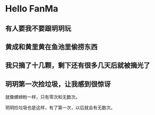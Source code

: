# Hello FanMa 

## 有人要我不要跟玥玥玩

## 黄成和黄里黄在鱼池里偷捞东西

## 我只摘了十几颗，剩下还有很多几天后就被摘光了

## 玥玥第一次捡垃圾，让我感到很惊讶

就像螺蛳粉一样，只有零次和无数次。

玥玥捡垃圾也是这样，有了第一次，以后就会有无数次。
